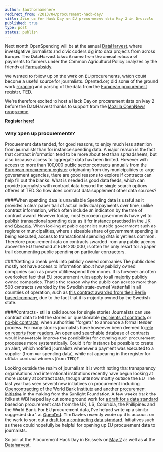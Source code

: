 ```yaml
---
author: $authornamehere
redirect_from: /2013/04/procurement-hack-day/
title: Join us for Hack Day on EU procurement data May 2 in Brussels
published: true
type: post
status: publish
---
```


Next month OpenSpending will be at the annual [DataHarvest](http://www.journalismfund.eu/dataharvest13), where investigative journalists and civic coders dig into data projects from across Europe. The DataHarvest takes it name from the annual release of payments to farmers under the Common Agricultural Policy analyzes by the friends at [Farmsubsidy](www.farmsubsidy.org).

We wanted to follow up on the work on EU procurements, which could become a useful source for journalists. Opented.org did some of the ground work [scraping](http://opented.org/code-repositories/) and parsing of the data from the [European procurement register, TED](http://opented.org/getthedata/). 

We're therefore excited to host a Hack Day on procurement data on May 2 before the DataHarvest thanks to support from the [Mozilla OpenNews programme](http://www.mozillaopennews.org/). 

**Register [here](http://procurement-hack.eventbrite.com/#)!** 

### Why open up procurements?
Procurement data tended, for good reasons, to enjoy much less attention from journalists than for instance spending data. A major reason is the fact that contract information tend to be more about text than spreadsheets, but also because access to aggregate data has been limited. However with access to more than 100,000 public sector contracts annually from the [European procurement register](https://ted.europa.eu) originating from tiny municipalities to large government agencies, there are good reasons to explore if contracts can help fill out the blanks. What is needed is good data feeds, which can provide journalists with contract data beyond the single search options offered at TED. So how does contract data supplement other data sources?

####When spending data is unavailable
Spending data is useful as it provides a clear paper trail of actual individual payments over time, unlike contract information, which often include an indication by the tme of contract award. However today, most European governments have yet to publish transactional spending data as it for instance practised in the [UK](http://openspending.org/ukgov-25k-spending) and [Slovenia](https://www.kpk-rs.si/en/faq/supervizor). When looking at pubic agencies outside government such as regions or municipalities, where a sizeable share of government spending is being executed, access to transactional spending data is yet less common. Therefore procurement data on contracts awarded from any public agency above the EU threshold at EUR 200,000, is often the only resort for a paper trail documenting public spending on particular contractors. 

####Getting a sneak peak into publicly owned companies 
The public does mostly not have access to information about how publicly owned companies such as power utilitiesspend their money. It is however an often overlooked fact that EU procurement rules apply to all majority publicly owned companies. That is the reason why the public can access more than 500 contracts awarded by the Swedish state-owned Vattenfall in all countries of operation, such as [this contract awarded from their Berlin based company](http://ted.europa.eu/udl?uri=TED:NOTICE:12176-2013:TEXT:EN:HTML&src=0), due to the fact that it is majority owned by the Swedish state.

####Contracts - still a soild source for single stories
Journalists can use contract data to tell the stories on questionable [recipients of contracts](http://euobserver.com/institutional/116152) or [no-bid contracts](http://en.wikipedia.org/wiki/No-bid_contract), when authorities "forgets" to announce a formal tender process. For many stories journalists have howeever been deemed to [rely on reports from readers](http://www.guardian.co.uk/society/2012/mar/15/nhs-services-tender). An open and searchable database of contracts would innevetable improve the possibilities for covering such procurement processes more systematically. Could it for instance be possible to create an alert, which notified journalists whenever a payment was executed to a supplier (from our spending data), while not appearing in the register for official contract winners (from TED)?  

Looking outside the realm of journalism it is worth noting that transparency organisations and international institutions recently have begun looking at more closely at contract data, though until now mostly outside the EU. The last year has seen several new initiatives on procurement including [Opencontracting](http://www.open-contracting.org/) of the World Bank Institute and another [procurement initiative](http://sunlightfoundation.com/blog/2013/03/11/announcing-a-new-procurement-initiative/) in the making from the Sunlight Foundation. A few weeks back the folks at WBI helped lay out some ground work for [a draft for a data standard](https://github.com/birdsarah/oc-datamerge-spike/tree/master/draft-standard) based on procurement data from the UK, US, Columbia, the Phillipines and the World Bank. For EU procurement data, I've helped write up a similar suggested draft at [OpenTed](http://opented.org/getthedata/data-standards-in-procurement/). 
Tim Davies recently wrote up this account on the work to sort out a [draft for a contracting data standard](http://www.timdavies.org.uk/2013/04/04/developing-data-standards-for-open-contracting/). Initiatives such as these could hopefully be helpful for opening up EU procurement data to journalists.     

So join at the Procurement Hack Day in Brussels on [May 2](http://procurement-hack.eventbrite.com/#) as well as at the [Dataharvest](http://www.journalismfund.eu/dataharvest13).
